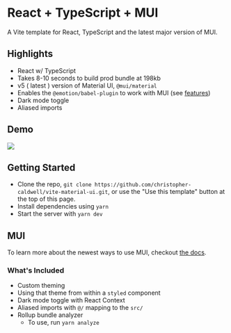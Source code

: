 # React + TypeScript + MUI

A Vite template for React, TypeScript and the latest major version of MUI.

## Highlights

- React w/ TypeScript
- Takes 8-10 seconds to build prod bundle at 198kb
- v5 ( latest ) version of Material UI, `@mui/material`
- Enables the `@emotion/babel-plugin` to work with MUI (see [features](https://github.com/emotion-js/emotion/tree/main/packages/babel-plugin#features))
- Dark mode toggle
- Aliased imports

## Demo

<img src='./screen-shots/demo.png' />

## Getting Started

- Clone the repo, `git clone https://github.com/christopher-caldwell/vite-material-ui.git`, or use the "Use this template" button at the top of this page.
- Install dependencies using `yarn`
- Start the server with `yarn dev`

## MUI

To learn more about the newest ways to use MUI, checkout [the docs](https://mui.com/getting-started/usage/).

### What's Included

- Custom theming
- Using that theme from within a `styled` component
- Dark mode toggle with React Context
- Aliased imports with `@/` mapping to the `src/`
- Rollup bundle analyzer
  - To use, run `yarn analyze`